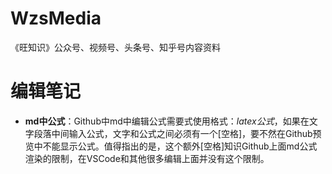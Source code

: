 # WzsMedia
《旺知识》公众号、视频号、头条号、知乎号内容资料

# 编辑笔记
- **md中公式**：Github中md中编辑公式需要式使用格式：$latex公式$，如果在文字段落中间输入公式，文字和公式之间必须有一个[空格]，要不然在Github预览中不能显示公式。值得指出的是，这个额外[空格]知识Github上面md公式渲染的限制，在VSCode和其他很多编辑上面并没有这个限制。
